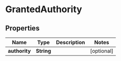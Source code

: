 

# GrantedAuthority


## Properties

| Name | Type | Description | Notes |
|------------ | ------------- | ------------- | -------------|
|**authority** | **String** |  |  [optional] |



